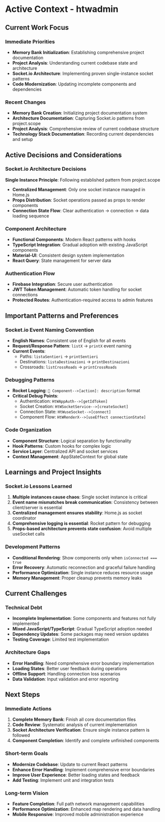 # Active Context - htwadmin

## Current Work Focus

### Immediate Priorities
- **Memory Bank Initialization**: Establishing comprehensive project documentation
- **Project Analysis**: Understanding current codebase state and architecture
- **Socket.io Architecture**: Implementing proven single-instance socket patterns
- **Code Modernization**: Updating incomplete components and dependencies

### Recent Changes
- **Memory Bank Creation**: Initializing project documentation system
- **Architecture Documentation**: Capturing Socket.io patterns from project.scope
- **Project Analysis**: Comprehensive review of current codebase structure
- **Technology Stack Documentation**: Recording current dependencies and setup

## Active Decisions and Considerations

### Socket.io Architecture Decisions
**Single Instance Principle**: Following established pattern from project.scope
- **Centralized Management**: Only one socket instance managed in Home.js
- **Props Distribution**: Socket operations passed as props to render components
- **Connection State Flow**: Clear authentication → connection → data loading sequence

### Component Architecture
- **Functional Components**: Modern React patterns with hooks
- **TypeScript Integration**: Gradual adoption with existing JavaScript components
- **Material-UI**: Consistent design system implementation
- **React Query**: State management for server data

### Authentication Flow
- **Firebase Integration**: Secure user authentication
- **JWT Token Management**: Automatic token handling for socket connections
- **Protected Routes**: Authentication-required access to admin features

## Important Patterns and Preferences

### Socket.io Event Naming Convention
- **English Names**: Consistent use of English for all events
- **Request/Response Pattern**: `listX` → `printX` event naming
- **Current Events**:
  - Paths: `listaSentieri` → `printSentieri`
  - Destinations: `listaDestinazioni` → `printDestinazioni`
  - Crossroads: `listCrossRoads` → `printCrossRoads`

### Debugging Patterns
- **Rocket Logging**: `🚀 Component-->[action]: description` format
- **Critical Debug Points**:
  - Authentication: `HtWAppAuth-->[getIdToken]`
  - Socket Creation: `HtWSocketService-->[createSocket]`
  - Connection State: `HtWuseSocket-->[connect]`
  - Component Flow: `HtWRenderX-->[useEffect connectionState]`

### Code Organization
- **Component Structure**: Logical separation by functionality
- **Hook Patterns**: Custom hooks for complex logic
- **Service Layer**: Centralized API and socket services
- **Context Management**: AppStateContext for global state

## Learnings and Project Insights

### Socket.io Lessons Learned
1. **Multiple instances cause chaos**: Single socket instance is critical
2. **Event name mismatches break communication**: Consistency between client/server is essential
3. **Centralized management ensures stability**: Home.js as socket coordinator
4. **Comprehensive logging is essential**: Rocket pattern for debugging
5. **Props-based architecture prevents state confusion**: Avoid multiple useSocket calls

### Development Patterns
- **Conditional Rendering**: Show components only when `isConnected === true`
- **Error Recovery**: Automatic reconnection and graceful failure handling
- **Performance Optimization**: Single instance reduces resource usage
- **Memory Management**: Proper cleanup prevents memory leaks

## Current Challenges

### Technical Debt
- **Incomplete Implementation**: Some components and features not fully implemented
- **Mixed JavaScript/TypeScript**: Gradual TypeScript adoption needed
- **Dependency Updates**: Some packages may need version updates
- **Testing Coverage**: Limited test implementation

### Architecture Gaps
- **Error Handling**: Need comprehensive error boundary implementation
- **Loading States**: Better user feedback during operations
- **Offline Support**: Handling connection loss scenarios
- **Data Validation**: Input validation and error reporting

## Next Steps

### Immediate Actions
1. **Complete Memory Bank**: Finish all core documentation files
2. **Code Review**: Systematic analysis of current implementation
3. **Socket Architecture Verification**: Ensure single instance pattern is followed
4. **Component Completion**: Identify and complete unfinished components

### Short-term Goals
- **Modernize Codebase**: Update to current React patterns
- **Enhance Error Handling**: Implement comprehensive error boundaries
- **Improve User Experience**: Better loading states and feedback
- **Add Testing**: Implement unit and integration tests

### Long-term Vision
- **Feature Completion**: Full path network management capabilities
- **Performance Optimization**: Enhanced map rendering and data handling
- **Mobile Responsive**: Improved mobile administration experience
